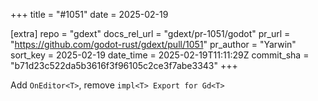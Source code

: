 +++
title = "#1051"
date = 2025-02-19

[extra]
repo = "gdext"
docs_rel_url = "gdext/pr-1051/godot"
pr_url = "https://github.com/godot-rust/gdext/pull/1051"
pr_author = "Yarwin"
sort_key = 2025-02-19
date_time = 2025-02-19T11:11:29Z
commit_sha = "b71d23c522da5b3616f3f96105c2ce3f7abe3343"
+++

Add `OnEditor<T>`, remove `impl<T> Export for Gd<T>`
